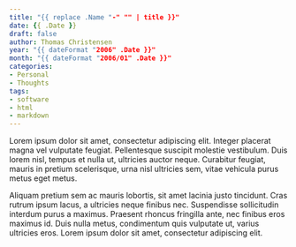 ```yaml
---
title: "{{ replace .Name "-" "" | title }}"
date: {{ .Date }}
draft: false
author: Thomas Christensen
year: "{{ dateFormat "2006" .Date }}"
month: "{{ dateFormat "2006/01" .Date }}"
categories:
- Personal
- Thoughts
tags:
- software
- html
- markdown
---
```

Lorem ipsum dolor sit amet, consectetur adipiscing elit. Integer placerat magna vel vulputate feugiat. Pellentesque suscipit molestie vestibulum. Duis lorem nisl, tempus et nulla ut, ultricies auctor neque. Curabitur feugiat, mauris in pretium scelerisque, urna nisl ultricies sem, vitae vehicula purus metus eget metus.

<!--more-->

Aliquam pretium sem ac mauris lobortis, sit amet lacinia justo tincidunt. Cras rutrum ipsum lacus, a ultricies neque finibus nec. Suspendisse sollicitudin interdum purus a maximus. Praesent rhoncus fringilla ante, nec finibus eros maximus id. Duis nulla metus, condimentum quis vulputate ut, varius ultricies eros. Lorem ipsum dolor sit amet, consectetur adipiscing elit.

